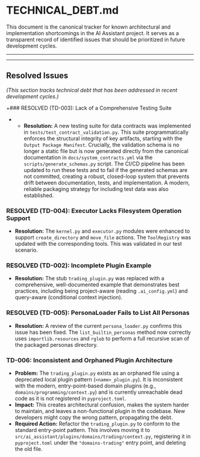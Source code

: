 # TECHNICAL_DEBT.md

This document is the canonical tracker for known architectural and implementation shortcomings in the AI Assistant project. It serves as a transparent record of identified issues that should be prioritized in future development cycles.

---

- - -

## Resolved Issues

*(This section tracks technical debt that has been addressed in recent development cycles.)*

+### RESOLVED (TD-003): Lack of a Comprehensive Testing Suite
+ -   **Resolution:** A new testing suite for data contracts was implemented in `tests/test_contract_validation.py`. This suite programmatically enforces the structural integrity of key artifacts, starting with the `Output Package Manifest`. Crucially, the validation schema is no longer a static file but is now generated directly from the canonical documentation in `docs/system_contracts.yml` via the `scripts/generate_schemas.py` script. The CI/CD pipeline has been updated to run these tests and to fail if the generated schemas are not committed, creating a robust, closed-loop system that prevents drift between documentation, tests, and implementation. A modern, reliable packaging strategy for including test data was also established.

### RESOLVED (TD-004): Executor Lacks Filesystem Operation Support
-   **Resolution:** The `kernel.py` and `executor.py` modules were enhanced to support `create_directory` and `move_file` actions. The `ToolRegistry` was updated with the corresponding tools. This was validated in our test scenario.

### RESOLVED (TD-002): Incomplete Plugin Example
-   **Resolution:** The stub `trading_plugin.py` was replaced with a comprehensive, well-documented example that demonstrates best practices, including being project-aware (reading `.ai_config.yml`) and query-aware (conditional context injection).

### RESOLVED (TD-005): PersonaLoader Fails to List All Personas
-   **Resolution:** A review of the current `persona_loader.py` confirms this issue has been fixed. The `list_builtin_personas` method now correctly uses `importlib.resources` and `rglob` to perform a full recursive scan of the packaged personas directory.

### TD-006: Inconsistent and Orphaned Plugin Architecture
-   **Problem:** The `trading_plugin.py` exists as an orphaned file using a deprecated local plugin pattern (`<name>_plugin.py`). It is inconsistent with the modern, entry-point-based domain plugins (e.g., `domains/programming/context.py`) and is currently unreachable dead code as it is not registered in `pyproject.toml`.
-   **Impact:** This creates architectural confusion, makes the system harder to maintain, and leaves a non-functional plugin in the codebase. New developers might copy the wrong pattern, propagating the debt.
-   **Required Action:** Refactor the `trading_plugin.py` to conform to the standard entry-point pattern. This involves moving it to `src/ai_assistant/plugins/domains/trading/context.py`, registering it in `pyproject.toml` under the `"domains-trading"` entry point, and deleting the old file.